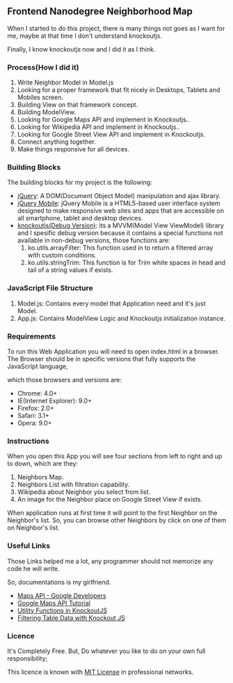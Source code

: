 ## Frontend Nanodegree Neighborhood Map

When I started to do this project, there is many things not goes as I want for me, maybe at that time I don't understand knockoutjs.

Finally, I know knockoutjs now and I did it as I think.

### Process(How I did it)
1. Write Neighbor Model in Model.js
2. Looking for a proper framework that fit nicely in Desktops, Tablets and Mobiles screen.
3. Building View on that framework concept.
4. Building ModelView.
5. Looking for Google Maps API and implement in Knockoutjs..
6. Looking for Wikipedia API and implement in Knockoutjs..
7. Looking for Google Street View API and implement in Knockoutjs.
8. Connect anything together.
9. Make things responsive for all devices.

### Building Blocks

The building blocks for my project is the following:

* [jQuery](http://jquery.com): A DOM(Document Object Model) manipulation and ajax library. 
* [jQuery Mobile](https://jquerymobile.com/): jQuery Mobile is a HTML5-based user interface system designed to make responsive web sites and apps that are accessible on all smartphone, tablet and desktop devices.
* [knockoutjs(Debug Version)](http://knockoutjs.com/downloads/knockout-3.3.0.debug.js): its a MVVM(Model View ViewModel) library and I spesific debug version because it contains a special functions not available in non-debug versions, those functions are:
	1. ko.utils.arrayFilter: This function used in to return a filtered array with custom conditions.
	2. ko.utils.stringTrim: This function is for Trim white spaces in head and tail of a string values if exists.

### JavaScript File Structure

1. Model.js: Contains every model that Application need and it's just Model.
2. App.js: Contains ModelView Logic and Knockoutjs initialization instance.

### Requirements

To run this Web Application you will need to open index.html in a browser.
The Browser should be in specific versions that fully supports the JavaScript language,

which those browsers and versions are:

- Chrome: 4.0+
- IE(Internet Explorer): 9.0+
- Firefox: 2.0+
- Safari: 3.1+
- Opera: 9.0+

### Instructions

When you open this App you will see four sections from left to right and up to down, which are they:
1. Neighbors Map.
2. Neighbors List with filtration capability.
3. Wikipedia about Neighbor you select from list.
4. An image for the Neighbor place on Google Street View if exists.

When application runs at first time it will point to the first Neighbor on the Neighbor's list.
So, you can browse other Neighbors by click on one of them on Neighbor's list.

### Useful Links

Those Links helped me a lot, any programmer should not memorize any code he will write.

So, documentations is my girlfriend.

* [Maps API - Google Developers](https://developers.google.com/maps/)
* [Google Maps API Tutorial](http://www.w3schools.com/googleapi/)
* [Utility Functions in KnockoutJS](http://www.knockmeout.net/2011/04/utility-functions-in-knockoutjs.html)
* [Filtering Table Data with Knockout JS](http://ryanrahlf.com/filtering-table-data-with-knockout-js/)

### Licence

It's Completely Free. But, Do whatever you like to do on your own full responsibility;

This licence is known with [MIT License](http://opensource.org/licenses/MIT) in professional networks.

